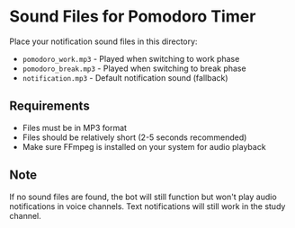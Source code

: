# Sound Files for Pomodoro Timer

Place your notification sound files in this directory:

- `pomodoro_work.mp3` - Played when switching to work phase
- `pomodoro_break.mp3` - Played when switching to break phase
- `notification.mp3` - Default notification sound (fallback)

## Requirements

- Files must be in MP3 format
- Files should be relatively short (2-5 seconds recommended)
- Make sure FFmpeg is installed on your system for audio playback

## Note

If no sound files are found, the bot will still function but won't play audio notifications in voice channels. Text notifications will still work in the study channel.
